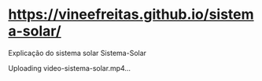# https://vineefreitas.github.io/sistema-solar/
Explicação do sistema solar Sistema-Solar

Uploading video-sistema-solar.mp4…


